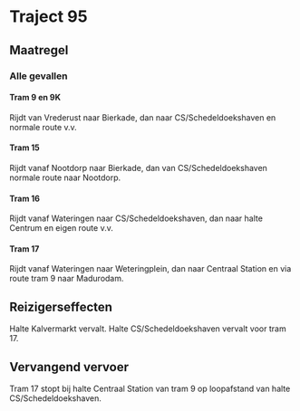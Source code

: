 # Traject 95
## Maatregel
### Alle gevallen

#### Tram 9 en 9K
Rijdt van Vrederust naar Bierkade, dan naar CS/Schedeldoekshaven en normale route v.v.

#### Tram 15
Rijdt vanaf Nootdorp naar Bierkade, dan van CS/Schedeldoekshaven normale route naar Nootdorp.

#### Tram 16
Rijdt vanaf Wateringen naar CS/Schedeldoekshaven, dan naar halte Centrum en eigen route v.v.

#### Tram 17
Rijdt vanaf Wateringen naar Weteringplein, dan naar Centraal Station en via route tram 9 naar Madurodam.

## Reizigerseffecten
Halte Kalvermarkt vervalt.
Halte CS/Schedeldoekshaven vervalt voor tram 17.

## Vervangend vervoer
Tram 17 stopt bij halte Centraal Station van tram 9 op loopafstand van halte CS/Schedeldoekshaven.


